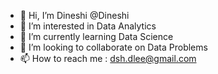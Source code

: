 - 👋 Hi, I’m Dineshi @Dineshi
- 👀 I’m interested in Data Analytics
- 🌱 I’m currently learning Data Science
- 💞️ I’m looking to collaborate on Data Problems
- 📫 How to reach me : dsh.dlee@gmail.com

<!---
CeylonAnalytics/CeylonAnalytics is a ✨ special ✨ repository because its `README.md` (this file) appears on your GitHub profile.
You can click the Preview link to take a look at your changes.
--->
